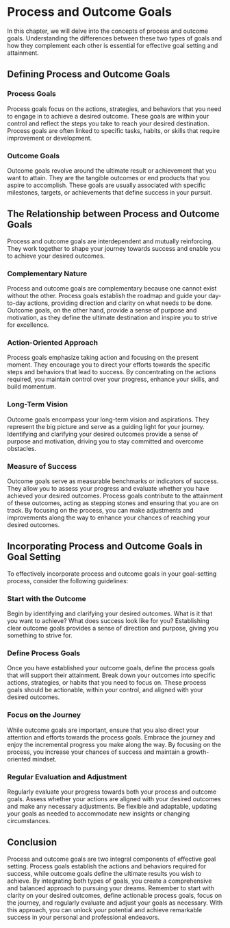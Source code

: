 # Process and Outcome Goals

In this chapter, we will delve into the concepts of process and outcome goals. Understanding the differences between these two types of goals and how they complement each other is essential for effective goal setting and attainment.

## Defining Process and Outcome Goals

### Process Goals

Process goals focus on the actions, strategies, and behaviors that you need to engage in to achieve a desired outcome. These goals are within your control and reflect the steps you take to reach your desired destination. Process goals are often linked to specific tasks, habits, or skills that require improvement or development.

### Outcome Goals

Outcome goals revolve around the ultimate result or achievement that you want to attain. They are the tangible outcomes or end products that you aspire to accomplish. These goals are usually associated with specific milestones, targets, or achievements that define success in your pursuit.

## The Relationship between Process and Outcome Goals

Process and outcome goals are interdependent and mutually reinforcing. They work together to shape your journey towards success and enable you to achieve your desired outcomes.

### Complementary Nature

Process and outcome goals are complementary because one cannot exist without the other. Process goals establish the roadmap and guide your day-to-day actions, providing direction and clarity on what needs to be done. Outcome goals, on the other hand, provide a sense of purpose and motivation, as they define the ultimate destination and inspire you to strive for excellence.

### Action-Oriented Approach

Process goals emphasize taking action and focusing on the present moment. They encourage you to direct your efforts towards the specific steps and behaviors that lead to success. By concentrating on the actions required, you maintain control over your progress, enhance your skills, and build momentum.

### Long-Term Vision

Outcome goals encompass your long-term vision and aspirations. They represent the big picture and serve as a guiding light for your journey. Identifying and clarifying your desired outcomes provide a sense of purpose and motivation, driving you to stay committed and overcome obstacles.

### Measure of Success

Outcome goals serve as measurable benchmarks or indicators of success. They allow you to assess your progress and evaluate whether you have achieved your desired outcomes. Process goals contribute to the attainment of these outcomes, acting as stepping stones and ensuring that you are on track. By focusing on the process, you can make adjustments and improvements along the way to enhance your chances of reaching your desired outcomes.

## Incorporating Process and Outcome Goals in Goal Setting

To effectively incorporate process and outcome goals in your goal-setting process, consider the following guidelines:

### Start with the Outcome

Begin by identifying and clarifying your desired outcomes. What is it that you want to achieve? What does success look like for you? Establishing clear outcome goals provides a sense of direction and purpose, giving you something to strive for.

### Define Process Goals

Once you have established your outcome goals, define the process goals that will support their attainment. Break down your outcomes into specific actions, strategies, or habits that you need to focus on. These process goals should be actionable, within your control, and aligned with your desired outcomes.

### Focus on the Journey

While outcome goals are important, ensure that you also direct your attention and efforts towards the process goals. Embrace the journey and enjoy the incremental progress you make along the way. By focusing on the process, you increase your chances of success and maintain a growth-oriented mindset.

### Regular Evaluation and Adjustment

Regularly evaluate your progress towards both your process and outcome goals. Assess whether your actions are aligned with your desired outcomes and make any necessary adjustments. Be flexible and adaptable, updating your goals as needed to accommodate new insights or changing circumstances.

## Conclusion

Process and outcome goals are two integral components of effective goal setting. Process goals establish the actions and behaviors required for success, while outcome goals define the ultimate results you wish to achieve. By integrating both types of goals, you create a comprehensive and balanced approach to pursuing your dreams. Remember to start with clarity on your desired outcomes, define actionable process goals, focus on the journey, and regularly evaluate and adjust your goals as necessary. With this approach, you can unlock your potential and achieve remarkable success in your personal and professional endeavors.

